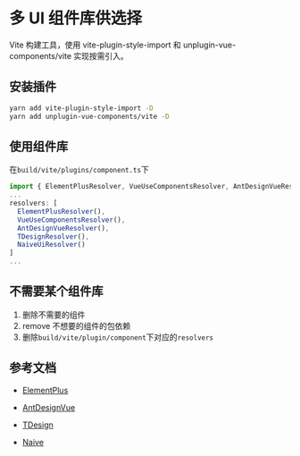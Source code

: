 # 多 UI 组件库供选择

Vite 构建工具，使用 vite-plugin-style-import 和 unplugin-vue-components/vite 实现按需引入。

## 安装插件

```bash
yarn add vite-plugin-style-import -D
yarn add unplugin-vue-components/vite -D
```

## 使用组件库

在`build/vite/plugins/component.ts`下

```javascript
import { ElementPlusResolver, VueUseComponentsResolver, AntDesignVueResolver,TDesignResolver,NaiveUiResolver } from 'unplugin-vue-components/resolvers';
...
resolvers: [
  ElementPlusResolver(),
  VueUseComponentsResolver(),
  AntDesignVueResolver(),
  TDesignResolver(),
  NaiveUiResolver()
]
...
```

## 不需要某个组件库

1. 删除不需要的组件
2. remove 不想要的组件的包依赖
3. 删除`build/vite/plugin/component`下对应的`resolvers`

## 参考文档

- [ElementPlus](https://element-plus.gitee.io/zh-CN/component/button.html)

- [AntDesignVue](https://next.antdv.com/docs/vue/introduce-cn/)

- [TDesign](https://tdesign.tencent.com/vue-next/components/button)

- [Naive](https://www.naiveui.com/zh-CN/os-theme/components/avatar)
